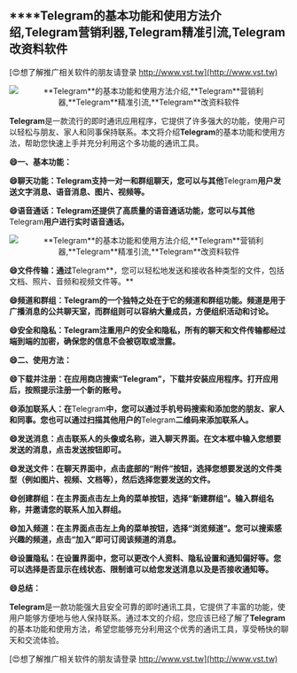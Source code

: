 ## ****Telegram**的基本功能和使用方法介绍,**Telegram**营销利器,**Telegram**精准引流,**Telegram**改资料软件**

[😍想了解推广相关软件的朋友请登录 http://www.vst.tw](http://www.vst.tw)

 <center><img src="https://vst.tw/MP4/tuiguang/png/5.png" alt="**Telegram**的基本功能和使用方法介绍,**Telegram**营销利器,**Telegram**精准引流,**Telegram**改资料软件"></center>

**Telegram**是一款流行的即时通讯应用程序，它提供了许多强大的功能，使用户可以轻松与朋友、家人和同事保持联系。本文将介绍**Telegram**的基本功能和使用方法，帮助您快速上手并充分利用这个多功能的通讯工具。

**😄一、基本功能：**

**😄聊天功能：**Telegram**支持一对一和群组聊天，您可以与其他**Telegram**用户发送文字消息、语音消息、图片、视频等。**

**😄语音通话：**Telegram**还提供了高质量的语音通话功能，您可以与其他**Telegram**用户进行实时语音通话。**

 <center><img src="https://vst.tw/MP4/tuiguang/png/1.png" alt="**Telegram**的基本功能和使用方法介绍,**Telegram**营销利器,**Telegram**精准引流,**Telegram**改资料软件"></center>

**😄文件传输：通过**Telegram**，您可以轻松地发送和接收各种类型的文件，包括文档、照片、音频和视频文件等。**

**😄频道和群组：**Telegram**的一个独特之处在于它的频道和群组功能。频道是用于广播消息的公共聊天室，而群组则可以容纳大量成员，方便组织活动和讨论。**

**😄安全和隐私：**Telegram**注重用户的安全和隐私，所有的聊天和文件传输都经过端到端的加密，确保您的信息不会被窃取或泄露。**

**😄二、使用方法：**

**😄下载并注册：在应用商店搜索“**Telegram**”，下载并安装应用程序。打开应用后，按照提示注册一个新的账号。**

**😄添加联系人：在**Telegram**中，您可以通过手机号码搜索和添加您的朋友、家人和同事。您也可以通过扫描其他用户的**Telegram**二维码来添加联系人。**

**😄发送消息：点击联系人的头像或名称，进入聊天界面。在文本框中输入您想要发送的消息，点击发送按钮即可。**

**😄发送文件：在聊天界面中，点击底部的“附件”按钮，选择您想要发送的文件类型（例如图片、视频、文档等），然后选择您要发送的文件。**

**😄创建群组：在主界面点击左上角的菜单按钮，选择“新建群组”。输入群组名称，并邀请您的联系人加入群组。**

**😄加入频道：在主界面点击左上角的菜单按钮，选择“浏览频道”。您可以搜索感兴趣的频道，点击“加入”即可订阅该频道的消息。**

**😄设置隐私：在设置界面中，您可以更改个人资料、隐私设置和通知偏好等。您可以选择是否显示在线状态、限制谁可以给您发送消息以及是否接收通知等。**

**😄总结：**

**Telegram**是一款功能强大且安全可靠的即时通讯工具，它提供了丰富的功能，使用户能够方便地与他人保持联系。通过本文的介绍，您应该已经了解了**Telegram**的基本功能和使用方法，希望您能够充分利用这个优秀的通讯工具，享受畅快的聊天和交流体验。

[😍想了解推广相关软件的朋友请登录 http://www.vst.tw](http://www.vst.tw)



